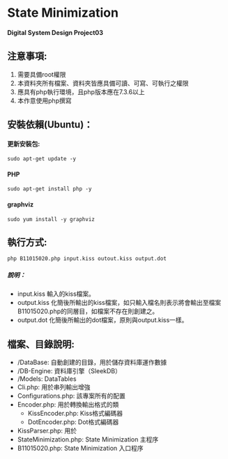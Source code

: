 # State Minimization
#### Digital System Design Project03

## 注意事項:
1. 需要具備root權限
2. 本資料夾所有檔案、資料夾皆應具備可讀、可寫、可執行之權限
3. 應具有php執行環境，且php版本應在7.3.6以上
4. 本作意使用php撰寫

## 安裝依賴(Ubuntu)：
#### 更新安裝包:
```shell
sudo apt-get update -y
```
#### PHP
```shell
sudo apt-get install php -y
```
#### graphviz
```shell
sudo yum install -y graphviz
```

## 執行方式:
````shell
php B11015020.php input.kiss outout.kiss output.dot
````
##### 說明：
- input.kiss 輸入的kiss檔案。
- output.kiss 化簡後所輸出的kiss檔案，如只輸入檔名則表示將會輸出至檔案B11015020.php的同層目，如檔案不存在則創建之。
- output.dot 化簡後所輸出的dot檔案，原則與output.kiss一樣。

## 檔案、目錄說明:
- /DataBase: 自動創建的目錄，用於儲存資料庫運作數據
- /DB-Engine: 資料庫引擎（SleekDB）
- /Models: DataTables
- Cli.php: 用於串列輸出增強
- Configurations.php: 該專案所有的配置
- Encoder.php: 用於轉換輸出格式的類
  - KissEncoder.php: Kiss格式編碼器
  - DotEncoder.php: Dot格式編碼器
- KissParser.php: 用於
- StateMinimization.php: State Minimization 主程序
- B11015020.php: State Minimization 入口程序